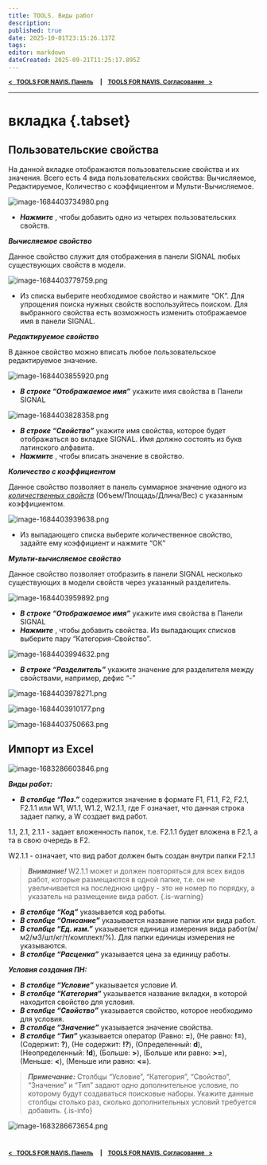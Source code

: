 ```yaml
---
title: TOOLS. Виды работ
description: 
published: true
date: 2025-10-01T23:15:26.137Z
tags: 
editor: markdown
dateCreated: 2025-09-21T11:25:17.895Z
---
```


<sub>**[<   TOOLS FOR NAVIS. Панель](/ru/tools/navis/panel)     **|**     [TOOLS FOR NAVIS. Согласование   >](/ru/tools/navis/approval)**</sub>

---

# вкладка {.tabset}
## Пользовательские свойства

На данной вкладке отображаются пользовательские свойства и их значения. Всего есть 4 вида пользовательских свойства: Вычисляемое, Редактируемое, Количество с коэффициентом и Мульти-Вычисляемое.

![image-1684403734980.png](https://lh7-rt.googleusercontent.com/docsz/AD_4nXeFK6BFYZDdqnTFUY-x6nXgTPfncIR-m-Gxsk_ADMxS_N6cPAxW9IFAxEfEBCXEbjbyy4nBnohpV9GUAkBa7QTYVg4B_ygT8lWHkQ9GqnDlTCIYsy3_-xLnf78cdxfXay698k-I-XU0mqXaUYHVFw?key=dtY1kvnFechnFCTGfw8Gnw)

-   ***Нажмите*** , чтобы добавить одно из четырех пользовательских свойств.

**_Вычисляемое свойство_**

Данное свойство служит для отображения в панели SIGNAL любых существующих свойств в модели.

![image-1684403779759.png](https://lh7-rt.googleusercontent.com/docsz/AD_4nXdKCLr5ohqUKkLUcLorfzuZQnkGyd_Y1Z6rhinvwgRA2FRgGB5aYGpRWb8UzJ6Gx3OAORGKlUlYdrcvTM8KJAiVzHMuq3ASZljHBpWNYVxmNfwH6bNEUNL6TnEpfKG38qfrb8kHBsSNt0rDTnEOhA?key=dtY1kvnFechnFCTGfw8Gnw)

-   Из списка выберите необходимое свойство и нажмите “ОК”. Для упрощения поиска нужных свойств воспользуйтесь поиском. Для выбранного свойства есть возможность изменить отображаемое имя в панели SIGNAL.

**_Редактируемое свойство_**

В данное свойство можно вписать любое пользовательское редактируемое значение.

![image-1684403855920.png](https://lh7-rt.googleusercontent.com/docsz/AD_4nXdu6Huxirrp-_0txKFn9tYp7ytQu-O0kR0WGZxWq9ZJTqR1ZwgBQA2OwTJXAsku9tgj-3O9fAvQsUaCPmM1lQtG9b-XQNOuRAZxQFczhwdcUoZwNJNa0Nzsr2fF0QRGrbRiRquMhT13zykZK5vP_Q?key=dtY1kvnFechnFCTGfw8Gnw)

-   ***В строке “Отображаемое имя”*** укажите имя свойства в Панели SIGNAL

![image-1684403828358.png](https://lh7-rt.googleusercontent.com/docsz/AD_4nXePn1D4POJ4PKuqLTmcltGUl_hYlZHb1DdPF3OpsBwLkZC0iVrC62Zhd-dAGHULk51vvVCf3rt1kP3xVoX9jPKou7jB68tAUYL5tLkGKSYSLQZSA2kMY1ZofI_LooqZRmwOSN9JDJsUTjzxetssUQ?key=dtY1kvnFechnFCTGfw8Gnw)

-   ***В строке “Свойство”*** укажите имя свойства, которое будет отображаться во вкладке SIGNAL. Имя должно состоять из букв латинского алфавита.
-   ***Нажмите*** , чтобы вписать значение в свойство.

**_Количество с коэффициентом_**

Данное свойство позволяет в панель суммарное значение одного из [_количественных свойств_](https://wiki.sgnl.pro/app/page/1YnwX-iUsD6azYduNIQ1QEgL4d7WcJoifse5kbTRY1DI) (Объем/Площадь/Длина/Вес) с указанным коэффициентом.

![image-1684403939638.png](https://lh7-rt.googleusercontent.com/docsz/AD_4nXduWBZrAmb6HU64c1nSyn4xdODXWvc2NqT-I1Wfpyj0g3tpqkg8gv1Mr0PXokSo3XjX5VvkXXTbJZywzYz-2gKwYdD9OqdC2meeZ9chsF8GngMQXSYPIF7rvLhL-rvkpqlWz-2hQ8yJBMNzuD_P1g?key=dtY1kvnFechnFCTGfw8Gnw)

-   Из выпадающего списка выберите количественное свойство, задайте ему коэффициент и нажмите “ОК”

**_Мульти-вычисляемое свойство_**

Данное свойство позволяет отобразить в панели SIGNAL несколько существующих в модели свойств через указанный разделитель.

![image-1684403959892.png](https://lh7-rt.googleusercontent.com/docsz/AD_4nXecmOi698mNq1JTGSmK6O-ipYGa0BKBqcypAzgAbmsbvWLIdCbTZ0hm3qUHZembPr20YcX3vZiL8dEoDsD1VqLF2vxG5Y8vP5CfzKjX6n35IoviKYnBa_YtPGl8IzdNdj-WPdgiqBBWKeq98vUt?key=dtY1kvnFechnFCTGfw8Gnw)

-   ***В строке “Отображаемое имя”*** укажите имя свойства в Панели SIGNAL
-   ***Нажмите*** , чтобы добавить свойства. Из выпадающих списков выберите пару “Категория-Свойство”.

![image-1684403994632.png](https://lh7-rt.googleusercontent.com/docsz/AD_4nXecBce2ydMtkD-4SeV4OKxgwDaKyQkdfyGok79IDKtzq81Y1TRFmJ2rWmgrOOSQ9DumaIEJkX1a-BOm9pgIfYjdhcOd3fJTIMPO5GIyF9a-GObSeGhAq_Z-XYL-1nSGDBQJdUUSHVhYq5schNTILw?key=dtY1kvnFechnFCTGfw8Gnw)

-   ***В строке “Разделитель”*** укажите значение для разделителя между свойствами, например, дефис “-”

![image-1684403978271.png](https://lh7-rt.googleusercontent.com/docsz/AD_4nXd_sMA-eGgES7dNTTTNDJN857Kw-qtUDGjnZjusOM51tdwXaJ3khOWij7dp9L_wP17Y_LDJLQ5VEZEd3LtnG9vLHK2bsUDbknT6tvWF5534HwbT9NeekJodX8KWgsQcNiqUTg0SkjIth0eE0PuD?key=dtY1kvnFechnFCTGfw8Gnw)

![image-1684403910177.png](https://lh7-rt.googleusercontent.com/docsz/AD_4nXdAfvoONzWsFUI0zDYJWgYs-is5mqwt2uVkfxsZcNGSKagbj0RR4gWuAGcBjvMO9tbTUHj9xIvwDaWm0rUzKKs3BBJkNODT_IRxgJL4L6qMMB5E4X8B5aNcue-_ZifoGB3QBW43I4RiUjxdyr2WLA?key=dtY1kvnFechnFCTGfw8Gnw)

![image-1684403750663.png](https://lh7-rt.googleusercontent.com/docsz/AD_4nXeEDPFnNW9r2rHpjSgCWDbhMLP40Iy6q3FshySZhqAo9uM7VYX7-ZLMthDJvccBvmi8YyuElrtVWV207yCa6WQnr3mFbVQqSbwuoFY2Fa9R-qWbjy-s2oA09F-A1ATeRcYfcvp8ZKl50AX_qIffuQ?key=dtY1kvnFechnFCTGfw8Gnw)

## Импорт из Excel

![image-1683286603846.png](https://lh7-rt.googleusercontent.com/docsz/AD_4nXeU6jReyLVlI7mQMfIoxv0_viQJ2sgFg1PY7SNiKUH0VGVAmJidmnBOe7mV1TZUUqruVy_NMFkjNBqv0_h8hgjAr3f3R0eM1SgZvIjlmOj6WUmvHpO81xUSCopVMVnPeBFEqyk0z1nKYjaG6OBpxw?key=jUT98gLp1Q8zkf4jZozAlA)

**_Виды работ:_**

-   ***В столбце “Поз.”*** содержится значение в формате F1, F1.1, F2, F2.1, F2.1.1 или W1, W1.1, W1.2, W2.1.1, где F означает, что данная строка задает папку, а W создает вид работ.

1.1, 2.1, 2.1.1 - задает вложенность папок, т.е. F2.1.1 будет вложена в F2.1, а та в свою очередь в F2.

W2.1.1 - означает, что вид работ должен быть создан внутри папки F2.1.1

> ***Внимание!*** W2.1.1 может и должен повторяться для всех видов работ, которые размещаются в одной папке, т.е. он не увеличивается на последнюю цифру - это не номер по порядку, а указатель на размещение вида работ.
{.is-warning}


-   ***В столбце “Код”*** указывается код работы.
-   ***В столбце “Описание”*** указывается название папки или вида работ.
-   ***В столбце “Ед. изм.”*** указывается единица измерения вида работ(м/м2/м3/шт/кг/т/комплект/%). Для папки единицы измерения не указываются.
-   ***В столбце “Расценка”*** указывается цена за единицу работы.

**_Условия создания ПН:_**

-   ***В столбце “Условие”*** указывается условие И.
-   ***В столбце “Категория”*** указывается название вкладки, в которой находится свойство для условия.
-   ***В столбце “Свойство”*** указывается свойство, которое необходимо для условия.
-   ***В столбце “Значение”*** указывается значение свойства.
-   ***В столбце “Тип”*** указывается оператор (Равно: **\=**), (Не равно: **!=**), (Содержит: **?**), (Не содержит: **!?**), (Определенный: **d**), (Неопределенный: **!d**), (Больше: **\>**), (Больше или равно: **\>=**), (Меньше: **<**), (Меньше или равно: **<=**).

> ***Примечание:*** Столбцы “Условие”, “Категория”, “Свойство”, “Значение” и “Тип” задают одно дополнительное условие, по которому будут создаваться поисковые наборы. Укажите данные столбцы столько раз, сколько дополнительных условий требуется добавить.
{.is-info}


![image-1683286673654.png](https://lh7-rt.googleusercontent.com/docsz/AD_4nXe2pJKpSlK9M35q5AUavk1ICLo3oX7824fkQ7pMTpWrq4Q3Xg_03sQ56sCqWxBj8-4XTz37fhXg2V431AZ2FaFq-o-4E33-HCN3BD5WtrmRejfeI7mAJCShiRXvT4FWHPxQAVuujbOKD7R907JEOg?key=jUT98gLp1Q8zkf4jZozAlA)
  #
  <sub>**[<   TOOLS FOR NAVIS. Панель](/ru/tools/navis/panel)     **|**     [TOOLS FOR NAVIS. Согласование   >](/ru/tools/navis/approval)**</sub>